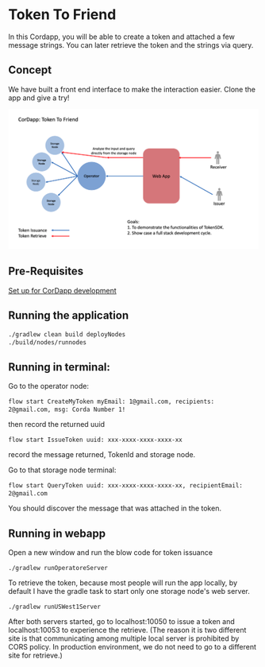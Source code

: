 # Token To Friend
In this Cordapp, you will be able to create a token and attached a few message strings. You can later retrieve the token and the strings via query. 

## Concept
We have built a front end interface to make the interaction easier. Clone the app and give a try! 
<p align="center">
  <img src="./diagram.png" alt="Corda" width="600">
</p>

## Pre-Requisites
[Set up for CorDapp development](https://docs.r3.com/en/platform/corda/4.9/community/getting-set-up.html)
  
## Running the application
 ```
 ./gradlew clean build deployNodes
 ./build/nodes/runnodes
 ```
 
 ## Running in terminal: 
 Go to the operator node: 
 ```
 flow start CreateMyToken myEmail: 1@gmail.com, recipients: 2@gmail.com, msg: Corda Number 1! 

 ```
 then record the returned uuid
 ```
 flow start IssueToken uuid: xxx-xxxx-xxxx-xxxx-xx
 ```
 record the message returned, TokenId and storage node.
 
 Go to that storage node terminal: 
 ```
 flow start QueryToken uuid: xxx-xxxx-xxxx-xxxx-xx, recipientEmail: 2@gmail.com
 ```
 
You should discover the message that was attached in the token. 

## Running in webapp
Open a new window and run the blow code for token issuance
```
./gradlew runOperatoreServer
```
To retrieve the token, because most people will run the app locally, by default I have the gradle task to start only one storage node's web server. 
```
./gradlew runUSWest1Server
```
After both servers started, go to localhost:10050 to issue a token and localhost:10053 to experience the retrieve. (The reason it is two different site is that communicating among multiple local server is prohibited by CORS policy. In production environment, we do not need to go to a different site for retrieve.)





